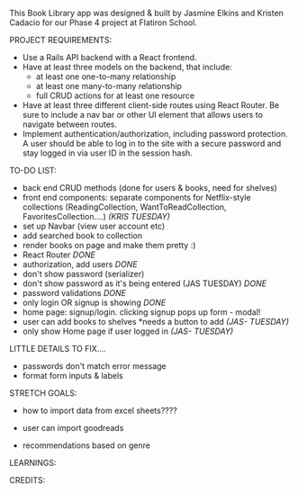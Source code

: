 This Book Library app was designed & built by Jasmine Elkins and Kristen Cadacio for our Phase 4 project at Flatiron School.

PROJECT REQUIREMENTS:

- Use a Rails API backend with a React frontend.
- Have at least three models on the backend, that include:
  - at least one one-to-many relationship
  - at least one many-to-many relationship
  - full CRUD actions for at least one resource
- Have at least three different client-side routes using React Router. Be sure to include a nav bar or other UI element that allows users to navigate between routes.
- Implement authentication/authorization, including password protection. A user should be able to log in to the site with a secure password and stay logged in via user ID in the session hash.

TO-DO LIST:

- back end CRUD methods (done for users & books, need for shelves)
- front end components: separate components for Netflix-style collections (ReadingCollection, WantToReadCollection, FavoritesCollection....) _(KRIS TUESDAY)_
- set up Navbar (view user account etc)
- add searched book to collection
- render books on page and make them pretty :)
- React Router _DONE_
- authorization, add users _DONE_
- don't show password (serializer)
- don't show password as it's being entered (JAS TUESDAY) _DONE_
- password validations _DONE_
- only login OR signup is showing _DONE_
- home page: signup/login. clicking signup pops up form - modal!
- user can add books to shelves \*needs a button to add _(JAS- TUESDAY)_
- only show Home page if user logged in _(JAS- TUESDAY)_

LITTLE DETAILS TO FIX....

- passwords don't match error message
- format form inputs & labels

STRETCH GOALS:

- how to import data from excel sheets????

- user can import goodreads
- recommendations based on genre

LEARNINGS:

CREDITS:
